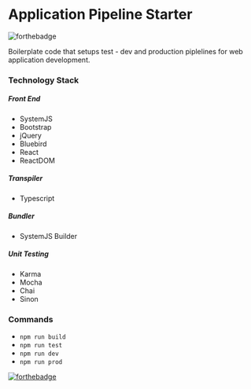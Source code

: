 # Application Pipeline Starter

![forthebadge](http://forthebadge.com/images/badges/makes-people-smile.svg)

Boilerplate code that setups test - dev and production piplelines for web application
development.

### Technology Stack

##### Front End
* SystemJS
* Bootstrap
* jQuery
* Bluebird
* React
* ReactDOM

##### Transpiler
* Typescript

##### Bundler
* SystemJS Builder

##### Unit Testing
* Karma
* Mocha
* Chai
* Sinon

### Commands

* ```npm run build```
* ```npm run test```
* ```npm run dev```
* ```npm run prod```

[![forthebadge](http://forthebadge.com/images/badges/built-with-love.svg)](http://nahuel.io)
